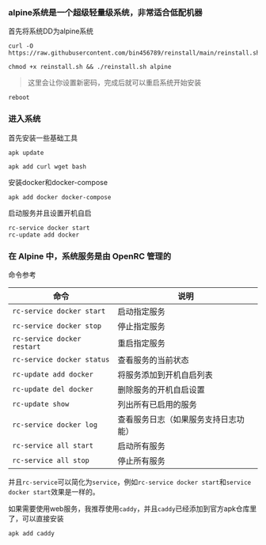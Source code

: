 ### alpine系统是一个超级轻量级系统，非常适合低配机器

首先将系统DD为alpine系统
```
curl -O https://raw.githubusercontent.com/bin456789/reinstall/main/reinstall.sh
```
```
chmod +x reinstall.sh && ./reinstall.sh alpine
```
> 这里会让你设置新密码，完成后就可以重启系统开始安装
```
reboot
```


### 进入系统

首先安装一些基础工具
```
apk update
```
```
apk add curl wget bash
```

安装docker和docker-compose
```
apk add docker docker-compose
```
启动服务并且设置开机自启
```
rc-service docker start
rc-update add docker
```

### 在 Alpine 中，系统服务是由 OpenRC 管理的

命令参考

| 命令                                | 说明                                    |
|-------------------------------------|-----------------------------------------|
| `rc-service docker start`   | 启动指定服务                            |
| `rc-service docker stop`    | 停止指定服务                            |
| `rc-service docker restart` | 重启指定服务                            |
| `rc-service docker status`  | 查看服务的当前状态                      |
| `rc-update add docker` | 将服务添加到开机自启列表                 |
| `rc-update del docker` | 删除服务的开机自启设置                  |
| `rc-update show`                    | 列出所有已启用的服务                    |
| `rc-service docker log`     | 查看服务日志（如果服务支持日志功能）    |
| `rc-service all start`              | 启动所有服务                            |
| `rc-service all stop`               | 停止所有服务                            |

并且`rc-service`可以简化为`service`，例如`rc-service docker start`和`service docker start`效果是一样的。

如果需要使用web服务，我推荐使用`caddy`，并且`caddy`已经添加到官方apk仓库里了，可以直接安装
```
apk add caddy
```